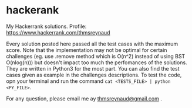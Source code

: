 # hackerank
My Hackerrank solutions.
Profile: https://www.hackerrank.com/thmsreynaud


Every solution posted here passed all the test cases with the maximum score. Note that the implementation may not be optimal for certain challenges (eg. use .remove method which is O(n^2) instead of using BST O(nlog(n))) but doesn't impact too much the perfomances of the solutions.
They are written in Python3 for the most part.
You can also find the test cases given as example in the challenges descriptions. 
To test the code, opn your terminal and run the command `cat <TESTS_FILE> | python <PY_FILE>`.

For any question, please email me ay thmsreynaud@gmail.com .

